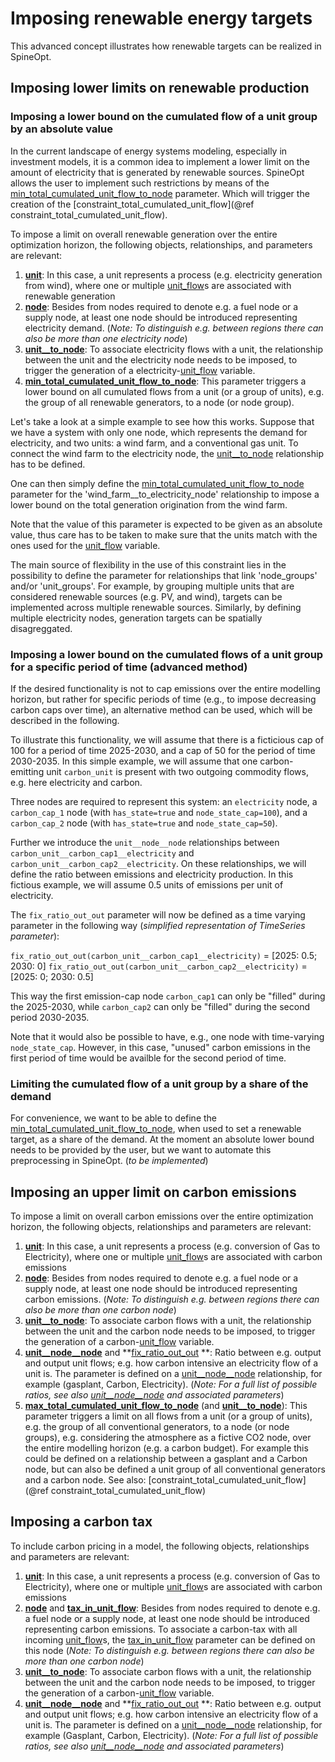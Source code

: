 # Imposing renewable energy targets

This advanced concept illustrates how renewable targets can be realized in SpineOpt. 

## Imposing lower limits on renewable production
### Imposing a lower bound on the cumulated flow of a unit group by an absolute value
In the current landscape of energy systems modeling, especially in investment models, it is a common idea to implement a lower limit on the amount of electricity that is generated by renewable sources. SpineOpt allows the user to implement such restrictions by means of the [min\_total\_cumulated\_unit\_flow\_to\_node](@ref) parameter. Which will trigger the creation of the [constraint\_total\_cumulated\_unit\_flow](@ref constraint_total_cumulated_unit_flow).

To impose  a limit on overall renewable generation over the entire optimization horizon, the following objects, relationships, and parameters are relevant:

1. **[unit](@ref)**: In this case, a unit represents a process (e.g. electricity generation from wind), where one
  or multiple [unit\_flow](@ref)s are associated with renewable generation
2. **[node](@ref)**: Besides from nodes required to denote e.g. a fuel node or a supply node, at least one node should be introduced representing
    electricity demand.
    (*Note: To distinguish e.g. between regions there can also be more than one electricity node*)
3. **[unit\_\_to\_node](@ref)**: To associate electricity flows with a unit, the relationship between the unit and the electricity node needs to be imposed,
    to trigger the generation of a electricity-[unit\_flow](@ref) variable.
4. **[min\_total\_cumulated\_unit\_flow\_to\_node](@ref)**: This parameter triggers a lower bound on all cumulated flows from a unit (or a group of units), e.g. the group of all renewable generators, to a node (or node group).

Let's take a look at a simple example to see how this works. Suppose that we have a system with only one node, which represents the demand for electricity, and two units: a wind farm, and a conventional gas unit. To connect the wind farm to the electricity node, the [unit\_\_to\_node](@ref) relationship has to be defined.

One can then simply define the [min\_total\_cumulated\_unit\_flow\_to\_node](@ref) parameter for the 'wind_farm__to_electricity_node' relationship to impose a lower bound on the total generation origination from the wind farm.

Note that the value of this parameter is expected to be given as an absolute value, thus care has to be taken to make sure that the units match with the ones used for the [unit\_flow](@ref) variable.

The main source of flexibility in the use of this constraint lies in the possibility to define the parameter for relationships that link 'node_groups' and/or 'unit_groups'. For example, by grouping multiple units that are considered renewable sources (e.g. PV, and wind), targets can be implemented across multiple renewable sources. Similarly, by defining multiple electricity nodes, generation targets can be spatially disagreggated.

### Imposing a lower bound on the cumulated flows of a unit group for a specific period of time (advanced method)
If the desired functionality is not to cap emissions over the entire modelling horizon, but rather for specific periods of time (e.g., to impose decreasing carbon caps over time), an alternative method can be used, which will be described in the following.

To illustrate this functionality, we will assume that there is a ficticious cap of 100 for a period of time 2025-2030, and a cap of 50 for the period of time 2030-2035. In this simple example, we will assume that one carbon-emitting unit `carbon_unit` is present with two outgoing commodity flows, e.g. here electricity and carbon.

Three nodes are required to represent this system: an `electricity` node, a `carbon_cap_1` node (with `has_state=true` and `node_state_cap=100`), and a `carbon_cap_2` node (with `has_state=true` and `node_state_cap=50`).

Further we introduce the `unit__node__node` relationships between `carbon_unit__carbon_cap1__electricity` and `carbon_unit__carbon_cap2__electricity`. On these relationships, we will define the ratio between emissions and electricity production. In this fictious example, we will assume 0.5 units of emissions per unit of electricity.

The `fix_ratio_out_out` parameter will now be defined as a time varying parameter in the following way (*simplified representation of TimeSeries parameter*):

`fix_ratio_out_out(carbon_unit__carbon_cap1__electricity)` = [2025: 0.5; 2030: 0]
`fix_ratio_out_out(carbon_unit__carbon_cap2__electricity)` = [2025: 0; 2030: 0.5]

This way the first emission-cap node `carbon_cap1` can only be "filled" during the 2025-2030, while `carbon_cap2` can only be "filled" during the second period 2030-2035. 

Note that it would also be possible to have, e.g., one node with time-varying `node_state_cap`. However, in this case, "unused" carbon emissions in the first period of time would be availble for the second period of time.

### Limiting the cumulated flow of a unit group by a share of the demand
For convenience, we want to be able to define the [min\_total\_cumulated\_unit\_flow\_to\_node](@ref), when used to set a renewable target, as a share of the demand. At the moment an absolute lower bound needs to be provided by the user, but we want to automate this preprocessing in SpineOpt. (*to be implemented*)

## Imposing an upper limit on carbon emissions
To impose a limit on overall carbon emissions over the entire optimization horizon,
the following objects, relationships and parameters are relevant:

1. **[unit](@ref)**: In this case, a unit represents a process (e.g. conversion of Gas to Electricity), where one
  or multiple [unit\_flow](@ref)s are associated with carbon emissions
2. **[node](@ref)**: Besides from nodes required to denote e.g. a fuel node or a supply node, at least one node should be introduced representing
    carbon emissions.
    (*Note: To distinguish e.g. between regions there can also be more than one carbon node*)
3. **[unit\_\_to\_node](@ref)**: To associate carbon flows with a unit, the relationship between the unit and the carbon node needs to be imposed,
    to trigger the generation of a carbon-[unit\_flow](@ref) variable.
4. **[unit\_\_node\_\_node](@ref)** and **[fix\_ratio\_out\_out](@ref) **: Ratio between e.g. output and output unit flows; e.g. how carbon intensive an electricity flow of a unit is. The parameter is defined on a [unit\_\_node\_\_node](@ref) relationship, for example (gasplant, Carbon, Electricity). (*Note: For a full list of possible ratios, see also [unit\_\_node\_\_node](@ref) and associated parameters*)
5. **[max\_total\_cumulated\_unit\_flow\_to\_node](@ref)** (and **[unit\_\_to\_node](@ref)**): This parameter triggers a limit on all flows from a unit (or a group of units), e.g. the group of all conventional generators, to a node (or node groups), e.g. considering the atmosphere as a fictive CO2 node, over the entire modelling horizon (e.g. a carbon budget). For example this could be defined on a relationship between a gasplant and a Carbon node, but can also be defined a unit group of all conventional generators and a carbon node. See also: [constraint\_total\_cumulated\_unit\_flow](@ref constraint_total_cumulated_unit_flow)

## Imposing a carbon tax
To include carbon pricing in a model,
the following objects, relationships and parameters are relevant:

1. **[unit](@ref)**: In this case, a unit represents a process (e.g. conversion of Gas to Electricity), where one
  or multiple [unit\_flow](@ref)s are associated with carbon emissions
2. **[node](@ref)** and **[tax\_in\_unit\_flow](@ref)**: Besides from nodes required to denote e.g. a fuel node or a supply node, at least one node should be introduced representing carbon emissions. To associate a carbon-tax with all incoming [unit\_flow](@ref)s, the [tax\_in\_unit\_flow](@ref) parameter can be defined on this node
    (*Note: To distinguish e.g. between regions there can also be more than one carbon node*)
3. **[unit\_\_to\_node](@ref)**: To associate carbon flows with a unit, the relationship between the unit and the carbon node needs to be imposed,
    to trigger the generation of a carbon-[unit\_flow](@ref) variable.
4. **[unit\_\_node\_\_node](@ref)** and **[fix\_ratio\_out\_out](@ref) **: Ratio between e.g. output and output unit flows; e.g. how carbon intensive an electricity flow of a unit is. The parameter is defined on a [unit\_\_node\_\_node](@ref) relationship, for example (Gasplant, Carbon, Electricity). (*Note: For a full list of possible ratios, see also [unit\_\_node\_\_node](@ref) and associated parameters*)
